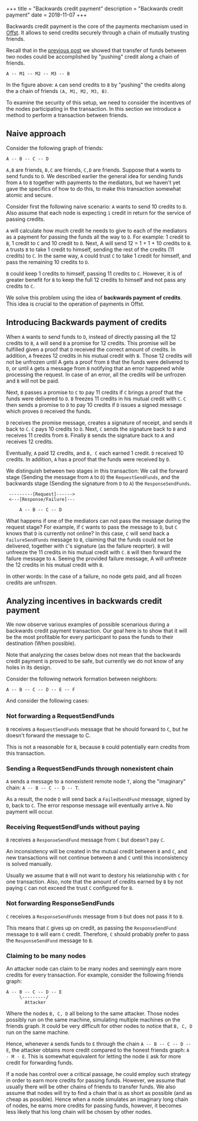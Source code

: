 +++
title = "Backwards credit payment"
description = "Backwards credit payment"
date = 2018-11-07
+++

Backwards credit payment is the core of the payments mechanism used in
[Offst](https://www.offst.org). It allows to send credits securely through a
chain of mutually trusting friends.

Recall that in the [previous post](./offst/about_offst.md) we showed that
transfer of funds between two nodes could be accomplished by "pushing" credit
along a chain of friends.

```
A -- M1 -- M2 -- M3 -- B
```

In the figure above: `A` can send credits to `B` by "pushing" the credits along the a
chain of friends `(A, M1, M2, M3, B)`.

To examine the security of this setup, we need to consider the incentives of
the nodes participating in the transaction. In this section we introduce a
method to perform a transaction between friends.

## Naive approach

Consider the following graph of friends:

```
A -- B -- C -- D
```

`A,B` are friends, `B,C` are friends, `C,D` are friends. Suppose that `A` wants
to send funds to `D`. We described earlier the general idea for sending funds
from `A` to `B` together with payments to the mediators, but we haven't yet gave
the specifics of how to do this, to make this transaction somewhat atomic and
secure.

Consider first the following naive scenario: `A` wants to send 10 credits to `D`.
Also assume that each node is expecting `1` credit in return for the service of
passing credits.

`A` will calculate how much credit he needs to give to each of the mediators as a
payment for passing the funds all the way to `D`. For example: 1 credit to `B`, 1
credit to `C` and 10 credit to `D`. Next, A will send 12 = 1 + 1 + 10 credits to `B`.
`A` trusts `B` to take 1 credit to himself, sending the rest of the credits (11
credits) to `C`. In the same way, `A` could trust `C` to take 1 credit for
himself, and pass the remaining 10 credits to `D`.

`B` could keep 1 credits to himself, passing 11 credits to `C`. However, it is of
greater benefit for `B` to keep the full 12 credits to himself and not pass any
credits to `C`.

We solve this problem using the idea of **backwards payment of credits**. This idea
is crucial to the operation of payments in Offst.

## Introducing Backwards payment of credits

When `A` wants to send funds to `D`, instead of directly passing all the 12
credits to `B`, `A` will send `B` a promise for 12 credits. This promise will
be fulfilled given a proof that `D` received the correct amount of credits.  In
addition, `A` freezes 12 credits in his mutual credit with `B`. Those 12
credits will not be unfrozen until A gets a proof from `B` that the funds were
delivered to `D`, or until `A` gets a message from `B` notifying that an error
happened while processing the request. In case of an error, all the credits
will be unfrozen and `B` will not be paid.

Next, `B` passes a promise to `C` to pay 11 credits if `C`
brings a proof that the funds were delivered to `D`. `B` freezes 11 credits
in his mutual credit with `C`. `C` then sends a promise to `D` to pay
10 credits if `D` issues a signed message which proves `D` received the funds.

`D` receives the promise message, creates a signature of receipt, and sends it back to `C`.
`C` pays 10 credits to `D`. Next, `C` sends the signature back to `B` and receives 11
credits from `B`. Finally `B` sends the signature back to `A` and receives 12
credits.

Eventually, `A` paid 12 credits, and `B, C` each earned 1 credit. `D` received 10
credits. In addition, `A` has a proof that the funds were received by `D`. 

We distinguish between two stages in this transaction: We call the forward
stage (Sending the message from `A` to `D`) the `RequestSendFunds`, and the backwards stage
(Sending the signature from `D` to `A`) the `ResponseSendFunds`.


```
 ---------[Request]------>
 <---[Response/Failure]---

     A -- B -- C -- D
```

What happens if one of the mediators can not pass the message during the
request stage? For example, if `C` wants to pass the message to `D`, but `C` knows
that `D` is currently not online? 
In this case, `C` will send back a `FailureSendFunds` message to `B`, claiming that the
funds could not be delivered, together with `C`'s signature (as the failure reoprter). 
`B` will unfreeze the 11 credits in his mutual credit with `C`. `B` will then
forward the failure message to `A`. Seeing the provided failure message, A will
unfreeze the 12 credits in his mutual credit with `B`.

In other words: In the case of a failure, no node gets paid, and all frozen
credits are unfrozen.


## Analyzing incentives in backwards credit payment

We now observe various examples of possible scenarious during a backwards credit payment
transaction. Our goal here is to show that it will be the most profitable for
every participant to pass the funds to their destination (When possible).

Note that analyzing the cases below does not mean that the backwards credit
payment is proved to be safe, but currently we do not know of any holes in its
design.


Consider the following network formation between neighbors:

```
A -- B -- C -- D -- E -- F
```

And consider the following cases:

### Not forwarding a RequestSendFunds

`B` receives a `RequestSendFunds` message that he should forward to `C`, but he
doesn't forward the message to C.

This is not a reasonable for `B`, because `B` could potentially earn credits
from this transaction.


### Sending a RequestSendFunds through nonexistent chain

`A` sends a message to a nonexistent remote node `T`, along the "imaginary" chain: `A -- B -- C -- D -- T`.

As a result, the node `D` will send back a `FailedSendFund`
message, signed by `D`, back to `C`. The error response message will eventually
arrive `A`. No payment will occur.


### Receiving RequestSendFunds without paying

`B` receives a `ResponseSendFund` message from `C` but doesn't pay `C`.

An inconsistency will be created in the mutual credit between `B` and `C`,
and new transactions will not continue between `B` and `C` until this inconsistency is
solved manually. 

Usually we assume that `B` will not want to destory his
relationship with `C` for one transaction. Also, note that the amount of
credits earned by `B` by not paying `C` can not exceed the trust `C` configured
for `B`.


### Not forwarding ResponseSendFunds

`C` receives a `ResponseSendFunds` message from `D` but does not pass it to `B`.

This means that `C` gives up on credit, as passing the `ResponseSendFund` message to `B`
will earn `C` credit. Therefore, `C` should probably prefer to pass the `ResponseSendFund`
message to `B`.


### Claiming to be many nodes

An attacker node can claim to be many nodes and seemingly earn more credits for
every transaction. For example, consider the following friends graph:

```
A -- B -- C -- D -- E
     \---------/
       Attacker
```

Where the nodes `B, C, D` all belong to the same attacker. Those nodes possibly run on the
same machine, simulating multiple machines on the friends graph. It could be
very difficult for other nodes to notice that `B, C, D` run on the same machine.

Hence, whenever `A` sends funds to `E` through the chain `A -- B -- C -- D --
E`, the attacker obtains more credit compared to the honest friends graph: `A -
M - E`. This is somewhat equivalent for letting the node `E` ask for more credit for
forwarding funds. 

If a node has control over a critical passage, he could employ such strategy in
order to earn more credits for passing funds. However, we assume that usually
there will be other chains of friends to transfer funds. We also assume that
nodes will try to find a chain that is as short as possible (and as cheap as
possible). Hence when a node simulates an imaginary long chain of nodes, he
earns more credits for passing funds, however, it becomes less likely that his
long chain will be chosen by other nodes.


